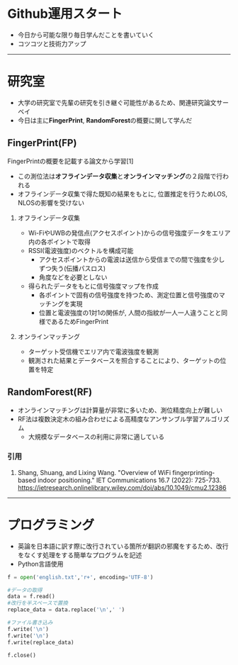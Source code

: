 # Github運用スタート
- 今日から可能な限り毎日学んだことを書いていく  
- コツコツと技術力アップ  

---

    
# 研究室
- 大学の研究室で先輩の研究を引き継ぐ可能性があるため、関連研究論文サーベイ
- 今日は主に**FingerPrint**, **RandomForest**の概要に関して学んだ

## FingerPrint(FP)  
  FingerPrintの概要を記載する論文から学習[1]  
  - この測位法は**オフラインデータ収集**と**オンラインマッチング**の２段階で行われる
  - オフラインデータ収集で得た既知の結果をもとに, 位置推定を行うためLOS, NLOSの影響を受けない

1. オフラインデータ収集
    - Wi-FiやUWBの発信点(アクセスポイント)からの信号強度データをエリア内の各ポイントで取得
    - RSSI(電波強度)のベクトルを構成可能
      - アクセスポイントからの電波は送信から受信までの間で強度を少しずつ失う(伝播パスロス)
      - 角度などを必要としない
    - 得られたデータをもとに信号強度マップを作成
      - 各ポイントで固有の信号強度を持つため、測定位置と信号強度のマッチングを実現
      - 位置と電波強度の1対1の関係が, 人間の指紋が一人一人違うことと同様であるためFingerPrint

2.  オンラインマッチング
    - ターゲット受信機でエリア内で電波強度を観測
    - 観測された結果とデータベースを照合することにより、ターゲットの位置を特定
## RandomForest(RF)  
  - オンラインマッチングは計算量が非常に多いため、測位精度向上が難しい
  - RF法は複数決定木の組み合わせによる高精度なアンサンブル学習アルゴリズム  
      - 大規模なデータベースの利用に非常に適している 

### 引用
1. Shang, Shuang, and Lixing Wang. "Overview of WiFi fingerprinting‐based indoor positioning." IET Communications 16.7 (2022): 725-733.
https://ietresearch.onlinelibrary.wiley.com/doi/abs/10.1049/cmu2.12386

    
---

    
# プログラミング
- 英論を日本語に訳す際に改行されている箇所が翻訳の邪魔をするため、改行をなくす処理をする簡単なプログラムを記述  
- Python言語使用

```python
f = open('english.txt','r+', encoding='UTF-8')

#データの取得
data = f.read()
#改行を半スペースで置換
replace_data = data.replace('\n',' ')

#ファイル書き込み
f.write('\n')
f.write('\n')
f.write(replace_data)

f.close()
```
